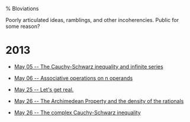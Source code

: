 % Bloviations

Poorly articulated ideas, ramblings, and other incoherencies. Public for some reason?

# 2013

 - [May 05 -- The Cauchy-Schwarz inequality and infinite series](20130505-cauchy_schwarz_infinite_series.html)

 - [May 06 -- Associative operations on n operands](20130506-associative_operators_on_n_args.html)

 - [May 25 -- Let's get real.](20130525-lets_get_real.html)

 - [May 26 -- The Archimedean Property and the density of the rationals](20130526-archimedean_property_and_density.html)

 - [May 26 -- The complex Cauchy-Schwarz inequality](20130526-complex_cauchy_schwarz.html)
